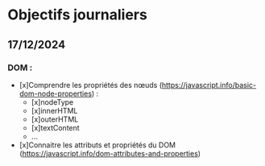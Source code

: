 # Objectifs journaliers

## 17/12/2024

### DOM :

- [x]Comprendre les propriétés des nœuds (https://javascript.info/basic-dom-node-properties) :
  - [x]nodeType
  - [x]innerHTML
  - [x]outerHTML
  - [x]textContent
  - ...
- [x]Connaitre les attributs et propriétés du DOM (https://javascript.info/dom-attributes-and-properties)
